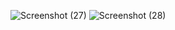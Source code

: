 ![Screenshot (27)](https://user-images.githubusercontent.com/101913090/168516452-bd165ef3-9173-4ff2-844c-1cac75ee512a.png)
![Screenshot (28)](https://user-images.githubusercontent.com/101913090/168516458-81cf2dd8-9d6b-4b45-9c43-0d1cafb46c7b.png)

